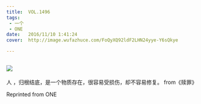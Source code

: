 ```yaml
---
title:	VOL.1496
tags:
 - 一个
 - ONE
date:	2016/11/10 1:41:24
cover:	http://image.wufazhuce.com/FoQyXQ92ldF2LHN24yye-Y6sQkye

---
```

![](http://image.wufazhuce.com/FoQyXQ92ldF2LHN24yye-Y6sQkye)
---

人 ，归根结底，是一个物质存在，很容易受损伤，却不容易修复。 from《赎罪》
 
Reprinted from ONE
